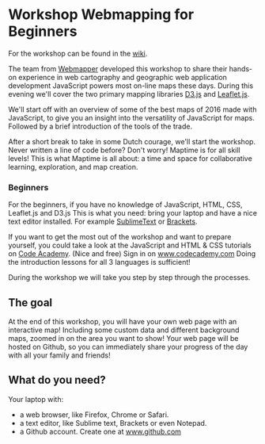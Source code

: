 # Workshop Webmapping for Beginners

For the workshop can be found in the [wiki]().

The team from [Webmapper](http://www.webmapper.nl "What the map can be") developed this workshop to share their hands-on experience in web cartography and geographic web application development
JavaScript powers most on-line maps these days. During this evening we'll cover the two primary mapping libraries [D3.js](http://d3js.org/ "Data Driven Documents") and [Leaflet.js](http://leafletjs.com/ "a JavaScript library
for interactive maps").

We'll start off with an overview of some of the best maps of 2016 made with JavaScript, to give you an insight into the versatility of JavaScript for maps. Followed by a brief introduction of the tools of the trade.

After a short break to take in some Dutch courage, we'll start the workshop. Never written a line of code before? Don't worry! Maptime is for all skill levels! This is what Maptime is all about: a time and space for collaborative learning, exploration, and map creation.


### Beginners
For the beginners, if you have no knowledge of JavaScript, HTML, CSS, Leaflet.js and D3.js
This is what you need: bring your laptop and have a nice text editor installed. For example [SublimeText](http://www.sublimetext.com/) or [Brackets](http://brackets.io/).

If you want to get the most out of the workshop and want to prepare yourself, you could take a look at the JavaScript and HTML & CSS tutorials on [Code Academy](www.codecademy.com). (Nice and free) Sign in on www.codecademy.com Doing the introduction lessons for all 3 languages is sufficient!

During the workshop we will take you step by step through the processes. 

## The goal
At the end of this workshop, you will have your own web page with an interactive map! Including some custom data and different background maps, zoomed in on the area you want to show! Your web page will be hosted on Github, so you can immediately share your progress of the day with all your family and friends!

## What do you need?

Your laptop with:

* a web browser, like Firefox, Chrome or Safari.
* a text editor, like Sublime text, Brackets or even Notepad.
* a Github account. Create one at www.github.com 
